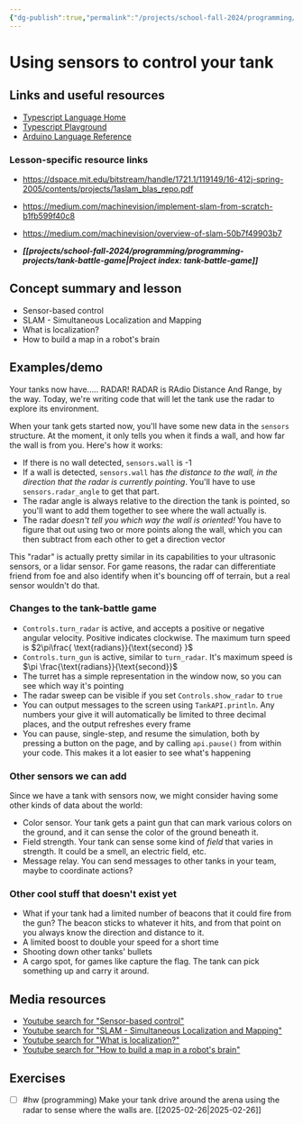 ```yaml
---
{"dg-publish":true,"permalink":"/projects/school-fall-2024/programming/lessons/tank-bot-sensors/"}
---
```



#  Using sensors to control your tank

## Links and useful resources

- [Typescript Language Home](https://www.typescriptlang.org/)
- [Typescript Playground](https://www.typescriptlang.org/play/)
- [Arduino Language Reference](https://docs.arduino.cc/language-reference/)


### Lesson-specific resource links

- https://dspace.mit.edu/bitstream/handle/1721.1/119149/16-412j-spring-2005/contents/projects/1aslam_blas_repo.pdf 
- https://medium.com/machinevision/implement-slam-from-scratch-b1fb599f40c8 
- https://medium.com/machinevision/overview-of-slam-50b7f49903b7

- ***[[projects/school-fall-2024/programming/programming-projects/tank-battle-game\|Project index: tank-battle-game]]*** 
## Concept summary and lesson


- Sensor-based control 
- SLAM - Simultaneous Localization and Mapping 
- What is localization? 
- How to build a map in a robot's brain 

## Examples/demo

Your tanks now have..... RADAR! RADAR is RAdio Distance And Range, by the way. Today, we're writing code that will let the tank use the radar to explore its environment.

When your tank gets started now, you'll have some new data in the `sensors` structure. At the moment, it only tells you when it finds a wall, and how far the wall is from you. Here's how it works:
- If there is no wall detected, `sensors.wall` is -1
- If a wall is detected, `sensors.wall` has *the distance to the wall, in the direction that the radar is currently pointing*. You'll have to use `sensors.radar_angle` to get that part.
- The radar angle is always relative to the direction the tank is pointed, so you'll want to add them together to see where the wall actually is.
- The radar *doesn't tell you which way the wall is oriented!* You have to figure that out using two or more points along the wall, which you can then subtract from each other to get a direction vector

This "radar" is actually pretty similar in its capabilities to your ultrasonic sensors, or a lidar sensor. For game reasons, the radar can differentiate friend from foe and also identify when it's bouncing off of terrain, but a real sensor wouldn't do that.

### Changes to the tank-battle game

- `Controls.turn_radar` is active, and accepts a positive or negative angular velocity. Positive indicates clockwise. The maximum turn speed is $2\pi\frac{ \text{radians}}{\text{second} }$
- `Controls.turn_gun` is active, similar to `turn_radar`. It's maximum speed is $\pi \frac{\text{radians}}{\text{second}}$ 
- The turret has a simple representation in the window now, so you can see which way it's pointing
- The radar sweep can be visible if you set `Controls.show_radar` to `true`
- You can output messages to the screen using `TankAPI.println`. Any numbers your give it will automatically be limited to three decimal places, and the output refreshes every frame
- You can pause, single-step, and resume the simulation, both by pressing a button on the page, and by calling `api.pause()` from within your code. This makes it a lot easier to see what's happening 

### Other sensors we can add

Since we have a tank with sensors now, we might consider having some other kinds of data about the world:

- Color sensor. Your tank gets a paint gun that can mark various colors on the ground, and it can sense the color of the ground beneath it.
- Field strength. Your tank can sense some kind of *field* that varies in strength. It could be a smell, an electric field, etc. 
- Message relay. You can send messages to other tanks in your team, maybe to coordinate actions?

### Other cool stuff that doesn't exist yet

- What if your tank had a limited number of beacons that it could fire from the gun? The beacon sticks to whatever it hits, and from that point on you always know the direction and distance to it.
- A limited boost to double your speed for a short time
- Shooting down other tanks' bullets
- A cargo spot, for games like capture the flag. The tank can pick something up and carry it around.


## Media resources

- [Youtube search for "Sensor-based control"](https://www.youtube.com/results?search_query=Sensor-based%20control) 
- [Youtube search for "SLAM - Simultaneous Localization and Mapping"](https://www.youtube.com/results?search_query=SLAM%20-%20Simultaneous%20Localization%20and%20Mapping) 
- [Youtube search for "What is localization?"](https://www.youtube.com/results?search_query=What%20is%20localization?) 
- [Youtube search for "How to build a map in a robot's brain"](https://www.youtube.com/results?search_query=How%20to%20build%20a%20map%20in%20a%20robot's%20brain) 


## Exercises

- [ ] #hw (programming) Make your tank drive around the arena using the radar to sense where the walls are. [[2025-02-26\|2025-02-26]]
